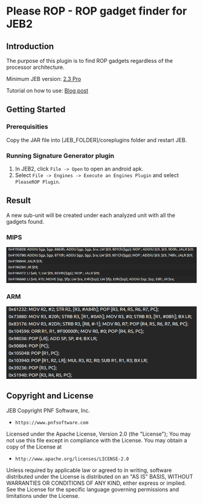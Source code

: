 # Please ROP - ROP gadget finder for JEB2

## Introduction

The purpose of this plugin is to find ROP gadgets regardless of the processor architecture.

Minimum JEB version: [2.3 Pro](https://www.pnfsoftware.com/jeb2/)

Tutorial on how to use: [Blog post](https://www.pnfsoftware.com/blog/)

## Getting Started

### Prerequisities

Copy the JAR file into [JEB_FOLDER]/coreplugins folder and restart JEB.

### Running Signature Generator plugin

1. In JEB2, click `File -> Open` to open an android apk.
2. Select `File -> Engines -> Execute an Engines Plugin` and select `PleaseROP Plugin`.

## Result

A new sub-unit will be created under each analyzed unit with all the gadgets found.

### MIPS

![alt text](./mips_gadgets.png)

### ARM

![alt text](./arm_gadgets.png)

## Copyright and License

JEB Copyright PNF Software, Inc.

*     https://www.pnfsoftware.com

Licensed under the Apache License, Version 2.0 (the "License");
You may not use this file except in compliance with the License.
You may obtain a copy of the License at

*     http://www.apache.org/licenses/LICENSE-2.0

Unless required by applicable law or agreed to in writing, software distributed under the License is distributed on an "AS IS" BASIS, WITHOUT WARRANTIES OR CONDITIONS OF ANY KIND, either express or implied. See the License for the specific language governing permissions and limitations under the License.
